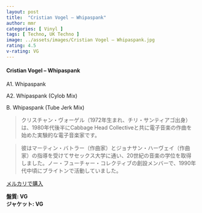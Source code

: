 ```yaml
---
layout: post
title:  "Cristian Vogel – Whipaspank"
author: mmr
categories: [ Vinyl ]
tags: [ Techno, UK Techno ]
image: ../assets/images/Cristian Vogel – Whipaspank.jpg
rating: 4.5
v-rating: VG
---
```


#### Cristian Vogel – Whipaspank

A1. Whipaspank

A2. Whipaspank (Cylob Mix)

B. Whipaspank (Tube Jerk Mix)

> クリスチャン・ヴォーゲル（1972年生まれ、チリ・サンティアゴ出身）は、1980年代後半にCabbage Head Collectiveと共に電子音楽の作曲を始めた実験的な電子音楽家です。

> 彼はマーティン・バトラー（作曲家）とジョナサン・ハーヴェイ（作曲家）の指導を受けてサセックス大学に通い、20世紀の音楽の学位を取得しました。ノー・フューチャー・コレクティブの創設メンバーで、1990年代中頃にブライトンで活動していました。

[メルカリで購入](https://jp.mercari.com/item/m66139600515)

<div class="mt-4 mb-4 d-flex align-items-center">
<strong class="mr-1">盤質: VG</strong>
</div>
<div class="mt-4 mb-4 d-flex align-items-center">
<strong class="mr-1">ジャケット: VG</strong>
</div>
